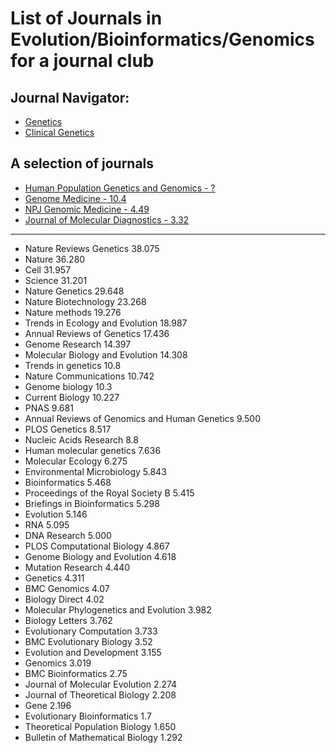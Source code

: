 # List of Journals in Evolution/Bioinformatics/Genomics for a journal club

## Journal Navigator:

- [Genetics](https://www.scimagojr.com/journalrank.php?category=1311)
- [Clinical Genetics](https://www.scimagojr.com/journalrank.php?category=2716)

## A selection of journals

- [Human Population Genetics and Genomics - ?](https://www.pivotscipub.com/hpgg)
- [Genome Medicine - 10.4](https://genomemedicine.biomedcentral.com/about)
- [NPJ Genomic Medicine - 4.49](https://www.nature.com/npjgenmed/)
- [Journal of Molecular Diagnostics - 3.32](https://www.sciencedirect.com/journal/the-journal-of-molecular-diagnostics)

---

* Nature Reviews Genetics 38.075
* Nature 36.280
* Cell 31.957
* Science 31.201
* Nature Genetics 29.648
* Nature Biotechnology 23.268
* Nature methods 19.276
* Trends in Ecology and Evolution 18.987
* Annual Reviews of Genetics 17.436
* Genome Research 14.397
* Molecular Biology and Evolution 14.308
* Trends in genetics 10.8
* Nature Communications 10.742
* Genome biology 10.3
* Current Biology 10.227
* PNAS 9.681
* Annual Reviews of Genomics and Human Genetics 9.500
* PLOS Genetics 8.517
* Nucleic Acids Research 8.8
* Human molecular genetics 7.636
* Molecular Ecology 6.275
* Environmental Microbiology 5.843
* Bioinformatics 5.468
* Proceedings of the Royal Society B 5.415
* Briefings in Bioinformatics 5.298
* Evolution 5.146
* RNA 5.095
* DNA Research 5.000
* PLOS Computational Biology 4.867
* Genome Biology and Evolution 4.618
* Mutation Research 4.440
* Genetics 4.311
* BMC Genomics 4.07
* Biology Direct 4.02
* Molecular Phylogenetics and Evolution 3.982
* Biology Letters 3.762
* Evolutionary Computation 3.733
* BMC Evolutionary Biology 3.52
* Evolution and Development 3.155
* Genomics 3.019
* BMC Bioinformatics 2.75
* Journal of Molecular Evolution 2.274
* Journal of Theoretical Biology 2.208
* Gene 2.196
* Evolutionary Bioinformatics 1.7
* Theoretical Population Biology 1.650
* Bulletin of Mathematical Biology 1.292

